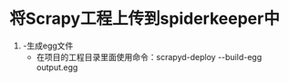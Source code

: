 # 将Scrapy工程上传到spiderkeeper中

1. -生成egg文件
    - 在项目的工程目录里面使用命令：scrapyd-deploy --build-egg output.egg


